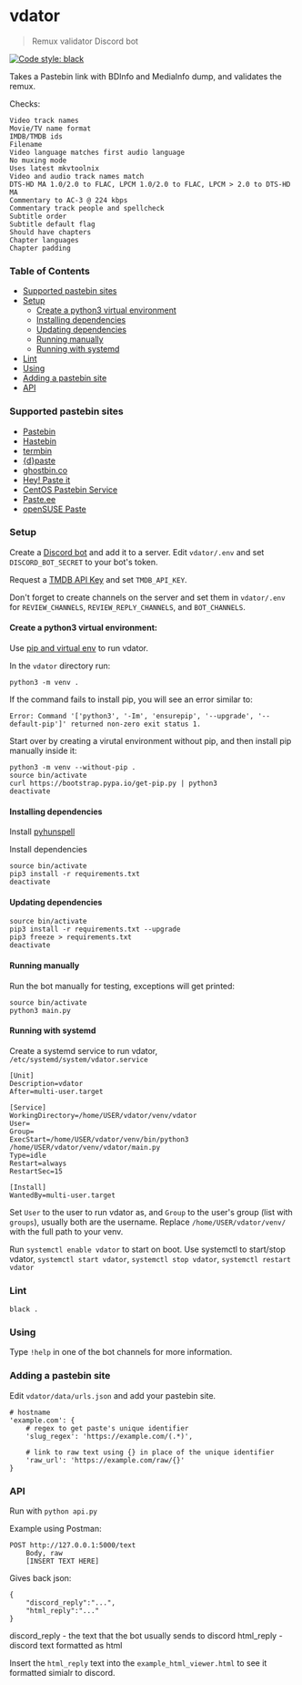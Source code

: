 # vdator
> Remux validator Discord bot

[![Code style: black](https://img.shields.io/badge/code%20style-black-000000.svg)](https://github.com/psf/black)

Takes a Pastebin link with BDInfo and MediaInfo dump, and validates the remux.

Checks:
```
Video track names
Movie/TV name format
IMDB/TMDB ids
Filename
Video language matches first audio language
No muxing mode
Uses latest mkvtoolnix
Video and audio track names match
DTS-HD MA 1.0/2.0 to FLAC, LPCM 1.0/2.0 to FLAC, LPCM > 2.0 to DTS-HD MA
Commentary to AC-3 @ 224 kbps
Commentary track people and spellcheck
Subtitle order
Subtitle default flag
Should have chapters
Chapter languages
Chapter padding
```

### Table of Contents
- [Supported pastebin sites](#supported-pastebin-sites)
- [Setup](#setup)
  * [Create a python3 virtual environment](#create-a-python3-virtual-environment)
  * [Installing dependencies](#installing-dependencies)
  * [Updating dependencies](#updating-dependencies)
  * [Running manually](#running-manually)
  * [Running with systemd](#running-with-systemd)
- [Lint](#lint)
- [Using](#using)
- [Adding a pastebin site](#adding-a-pastebin-site)
- [API](#api)

### Supported pastebin sites

- [Pastebin](https://pastebin.com/)
- [Hastebin](https://hastebin.com/)
- [termbin](https://termbin.com/)
- [{d}paste](https://dpaste.com/)
- [ghostbin.co](https://ghostbin.co/)
- [Hey! Paste it](https://www.heypasteit.com/)
- [CentOS Pastebin Service](https://paste.centos.org/)
- [Paste.ee](https://paste.ee/)
- [openSUSE Paste](https://paste.opensuse.org/)

### Setup

Create a [Discord bot](https://discordapp.com/developers/docs/intro) and add it to a server.
Edit `vdator/.env` and set `DISCORD_BOT_SECRET` to your bot's token.

Request a [TMDB API Key](https://developers.themoviedb.org/3/getting-started/introduction) and set `TMDB_API_KEY`.

Don't forget to create channels on the server and set them in `vdator/.env` for `REVIEW_CHANNELS`, `REVIEW_REPLY_CHANNELS`, and `BOT_CHANNELS`.

#### Create a python3 virtual environment:

Use [pip and virtual env](https://packaging.python.org/guides/installing-using-pip-and-virtualenv/) to run vdator.

In the `vdator` directory run:
```
python3 -m venv .
```

If the command fails to install pip, you will see an error similar to:
```
Error: Command '['python3', '-Im', 'ensurepip', '--upgrade', '--default-pip']' returned non-zero exit status 1.
```
Start over by creating a virutal environment without pip, and then install pip manually inside it:
```
python3 -m venv --without-pip .
source bin/activate
curl https://bootstrap.pypa.io/get-pip.py | python3
deactivate
```

#### Installing dependencies

Install [pyhunspell](https://github.com/blatinier/pyhunspell#installation)

Install dependencies

```
source bin/activate
pip3 install -r requirements.txt
deactivate
```

#### Updating dependencies

```
source bin/activate
pip3 install -r requirements.txt --upgrade
pip3 freeze > requirements.txt
deactivate
```

#### Running manually

Run the bot manually for testing, exceptions will get printed:
```
source bin/activate
python3 main.py
```

#### Running with systemd

Create a systemd service to run vdator, `/etc/systemd/system/vdator.service`

```
[Unit]
Description=vdator
After=multi-user.target

[Service]
WorkingDirectory=/home/USER/vdator/venv/vdator
User=
Group=
ExecStart=/home/USER/vdator/venv/bin/python3 /home/USER/vdator/venv/vdator/main.py
Type=idle
Restart=always
RestartSec=15

[Install]
WantedBy=multi-user.target
```

Set `User` to the user to run vdator as, and `Group` to the user's group (list with `groups`), usually both are the username.
Replace `/home/USER/vdator/venv/` with the full path to your venv.

Run `systemctl enable vdator` to start on boot. Use systemctl to start/stop vdator, `systemctl start vdator`, `systemctl stop vdator`, `systemctl restart vdator`

### Lint
```
black .
```

### Using

Type `!help` in one of the bot channels for more information.

### Adding a pastebin site

Edit `vdator/data/urls.json` and add your pastebin site.

```
# hostname
'example.com': {
    # regex to get paste's unique identifier
    'slug_regex': 'https://example.com/(.*)',
    
    # link to raw text using {} in place of the unique identifier
    'raw_url': 'https://example.com/raw/{}'
}
```

### API

Run with `python api.py`

Example using Postman:
```
POST http://127.0.0.1:5000/text
    Body, raw
    [INSERT TEXT HERE]
```

Gives back json:
```
{
	"discord_reply":"...",
	"html_reply":"..."
}
```
discord_reply - the text that the bot usually sends to discord
html_reply - discord text formatted as html

Insert the `html_reply` text into the `example_html_viewer.html` to see it formatted simialr to discord.